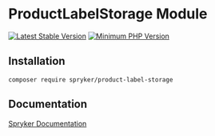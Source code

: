 # ProductLabelStorage Module
[![Latest Stable Version](https://poser.pugx.org/spryker/product-label-storage/v/stable.svg)](https://packagist.org/packages/spryker/product-label-storage)
[![Minimum PHP Version](https://img.shields.io/badge/php-%3E%3D%207.4-8892BF.svg)](https://php.net/)

## Installation

```
composer require spryker/product-label-storage
```

## Documentation

[Spryker Documentation](https://spryker.github.io)
